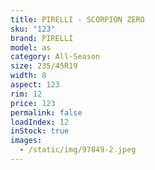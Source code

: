```yaml
---
title: PIRELLI - SCORPION ZERO
sku: "123"
brand: PIRELLI
model: as
category: All-Season
size: 235/45R19
width: 8
aspect: 123
rim: 12
price: 123
permalink: false
loadIndex: 12
inStock: true
images:
  - /static/img/97849-2.jpeg
---
```

